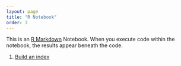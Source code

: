 ```yaml
---
layout: page
title: "R Notebook"
order: 3
---
```


This is an [R Markdown](http://rmarkdown.rstudio.com) Notebook. When you execute code within the notebook, the results appear beneath the code.

1. [Build an index](build_index.nb.html)
